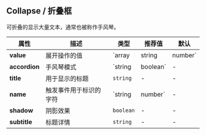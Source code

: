 ## Collapse / 折叠框

可折叠的显示大量文本，通常也被称作手风琴。

<ex-code name="ex-collapse-basic"></ex-code>

<ex-code name="ex-collapse-multiple"></ex-code>

<ex-code name="ex-collapse-subtitle"></ex-code>

<ex-code name="ex-collapse-shadow"></ex-code>

<ex-footer edit-link="https://github.com/zeit-ui/vue/edit/master/docs/en-us/components/collapse.md">

| 属性 | 描述 | 类型 | 推荐值 | 默认
| --------- | ---------- | ---- |  -------------- | ------ |
| **value** | 展开操作的值 | `array | string | number` | - | - |
| **accordion** | 手风琴模式 | `string | boolean` | - | `false` |
| **title** | 用于显示的标题 | `string` | - | - |
| **name** | 触发事件用于标识的字符 | `string | number` | - | - |
| **shadow** | 阴影效果 | `boolean` | - | - |
| **subtitle** | 标题详情 | `string` | - | - |

</ex-footer>
